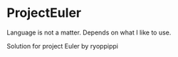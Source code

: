 # ProjectEuler

Language is not a matter.
Depends on what I like to use.

Solution for project Euler by ryoppippi
